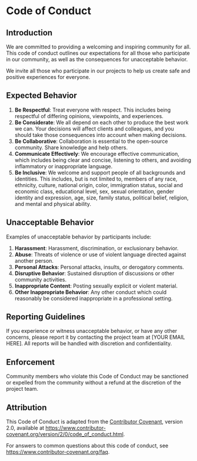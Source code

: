 # Code of Conduct

## Introduction

We are committed to providing a welcoming and inspiring community for all. This code of conduct outlines our expectations for all those who participate in our community, as well as the consequences for unacceptable behavior.

We invite all those who participate in our projects to help us create safe and positive experiences for everyone.

## Expected Behavior

1. **Be Respectful**: Treat everyone with respect. This includes being respectful of differing opinions, viewpoints, and experiences.
2. **Be Considerate**: We all depend on each other to produce the best work we can. Your decisions will affect clients and colleagues, and you should take those consequences into account when making decisions.
3. **Be Collaborative**: Collaboration is essential to the open-source community. Share knowledge and help others.
4. **Communicate Effectively**: We encourage effective communication, which includes being clear and concise, listening to others, and avoiding inflammatory or inappropriate language.
5. **Be Inclusive**: We welcome and support people of all backgrounds and identities. This includes, but is not limited to, members of any race, ethnicity, culture, national origin, color, immigration status, social and economic class, educational level, sex, sexual orientation, gender identity and expression, age, size, family status, political belief, religion, and mental and physical ability.

## Unacceptable Behavior

Examples of unacceptable behavior by participants include:

1. **Harassment**: Harassment, discrimination, or exclusionary behavior.
2. **Abuse**: Threats of violence or use of violent language directed against another person.
3. **Personal Attacks**: Personal attacks, insults, or derogatory comments.
4. **Disruptive Behavior**: Sustained disruption of discussions or other community activities.
5. **Inappropriate Content**: Posting sexually explicit or violent material.
6. **Other Inappropriate Behavior**: Any other conduct which could reasonably be considered inappropriate in a professional setting.

## Reporting Guidelines

If you experience or witness unacceptable behavior, or have any other concerns, please report it by contacting the project team at [YOUR EMAIL HERE]. All reports will be handled with discretion and confidentiality.

## Enforcement

Community members who violate this Code of Conduct may be sanctioned or expelled from the community without a refund at the discretion of the project team.

## Attribution

This Code of Conduct is adapted from the [Contributor Covenant](https://www.contributor-covenant.org), version 2.0, available at https://www.contributor-covenant.org/version/2/0/code_of_conduct.html.

For answers to common questions about this code of conduct, see https://www.contributor-covenant.org/faq.
